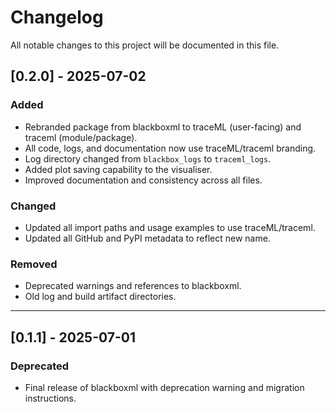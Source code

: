 # Changelog

All notable changes to this project will be documented in this file.

## [0.2.0] - 2025-07-02
### Added
- Rebranded package from blackboxml to traceML (user-facing) and traceml (module/package).
- All code, logs, and documentation now use traceML/traceml branding.
- Log directory changed from `blackbox_logs` to `traceml_logs`.
- Added plot saving capability to the visualiser.
- Improved documentation and consistency across all files.

### Changed
- Updated all import paths and usage examples to use traceML/traceml.
- Updated all GitHub and PyPI metadata to reflect new name.

### Removed
- Deprecated warnings and references to blackboxml.
- Old log and build artifact directories.

---

## [0.1.1] - 2025-07-01
### Deprecated
- Final release of blackboxml with deprecation warning and migration instructions. 